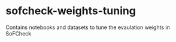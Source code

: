 # sofcheck-weights-tuning
Contains notebooks and datasets to tune the evaulation weights in SoFCheck
